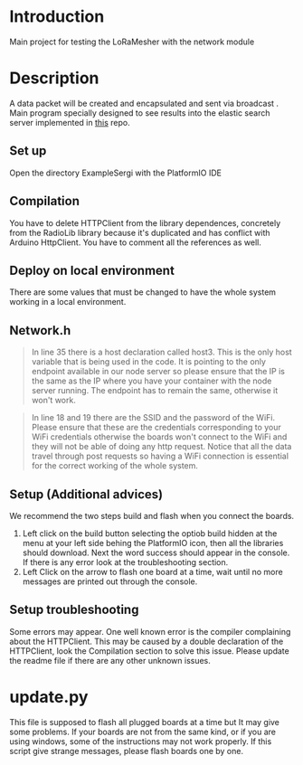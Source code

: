 # Introduction
Main project for testing the LoRaMesher with the network module

# Description
A data packet will be created and encapsulated and sent via broadcast . Main program specially designed to see results into the elastic search server implemented in [this](https://github.com/pellax/micowlocalyzer/blob/cronversion/README.md) repo.
## Set up
Open the directory ExampleSergi with the PlatformIO IDE
## Compilation
You have to delete HTTPClient from the library dependences, concretely from the RadioLib library because it's duplicated and has conflict with Arduino HttpClient. You have to comment all the references as well. 
## Deploy on local environment
There are some values that must be changed to have the whole system working in a local environment.
## Network.h

> In line 35 there is a host declaration called host3. This is the only host variable that is being used in the code. It is pointing to the only endpoint available in our node server so please ensure that the IP is the same as the IP where you have your container with the node server running. The endpoint has to remain the same, otherwise it won't work.

> In line 18 and 19 there are the SSID and the password of the WiFi. Please ensure that these are the credentials corresponding to your WiFi credentials otherwise the boards won't connect to the WiFi and they will not be able of doing any http request. Notice that all the data travel through post requests so having a WiFi connection is essential for the correct working of the whole system.

## Setup (Additional advices)
We recommend the two steps build and flash when you connect the boards.
1. Left click on the build button selecting the optiob build hidden at the menu at your left side behing the PlatformIO icon, then all the libraries should download. Next the word success should appear in the console. If there is any error look at the troubleshooting section.
2. Left Click on the arrow to flash one board at a time, wait until no more messages are printed out through the console.
## Setup troubleshooting
Some errors may appear. One well known error is the compiler complaining about the HTTPClient. This may be caused by a double declaration of the HTTPClient, look the Compilation section to solve this issue. Please update the readme file if there are any other unknown issues.
# update.py
This file is supposed to flash all plugged boards at a time but It may give some problems. If your boards are not from the same kind, or if you are using windows, some of the instructions may not work properly. If this script give strange messages, please flash boards one by one. 



